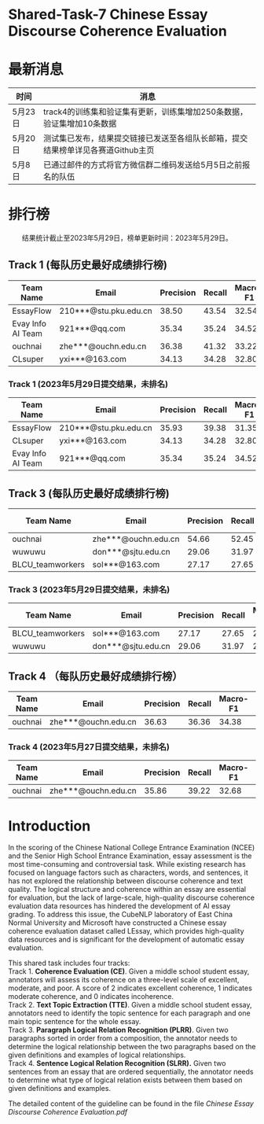 # Shared-Task-7 Chinese Essay Discourse Coherence Evaluation


# 最新消息

| 时间 | 消息 |
| --- | --- |
| 5月23日 |  track4的训练集和验证集有更新，训练集增加250条数据，验证集增加10条数据|
| 5月20日 |  测试集已发布，结果提交链接已发送至各组队长邮箱，提交结果榜单详见各赛道Github主页|
| 5月8日 | 已通过邮件的方式将官方微信群二维码发送给5月5日之前报名的队伍 |

# 排行榜

&emsp;&emsp;结果统计截止至2023年5月29日，榜单更新时间：2023年5月29日。

## Track 1 (每队历史最好成绩排行榜)

| Team Name | Email | Precision | Recall | Macro-F1 | Accuracy |
| --- | --- | --- | --- | --- | --- |
| EssayFlow | 210***@stu.pku.edu.cn | 38.50 | 43.54 | 32.54 | 43.99 |
| Evay Info AI Team | 921***@qq.com | 35.34 | 35.24 | 34.52 | 37.87 |
| ouchnai | zhe***@ouchn.edu.cn | 36.38 | 41.32 | 33.22 | 34.92 |
| CLsuper | yxi***@163.com | 34.13 | 34.28 | 32.80 | 32.88 |

### Track 1 (2023年5月29日提交结果，未排名)

| Team Name | Email | Precision | Recall | Macro-F1 | Accuracy |
| --- | --- | --- | --- | --- | --- |
| EssayFlow | 210***@stu.pku.edu.cn | 35.93 | 39.38 | 31.35 | 40.82 |
| CLsuper | yxi***@163.com | 34.13 | 34.28 | 32.80 | 32.88 |
| Evay Info AI Team | 921***@qq.com | 35.34 | 35.24 | 34.52 | 37.87 |



## Track 3 (每队历史最好成绩排行榜)

| Team Name | Email | Precision | Recall | Macro-F1 | Accuracy |
| --- | --- | --- | --- | --- | --- |
| ouchnai | zhe***@ouchn.edu.cn | 54.66 | 52.45 | 52.16 | 71.03 |
| wuwuwu | don***@sjtu.edu.cn | 29.06 | 31.97 | 26.70 | 34.87 |
| BLCU_teamworkers | sol***@163.com| 27.17 | 27.65 | 25.95 | 48.73 |


### Track 3 (2023年5月29日提交结果，未排名)

| Team Name | Email | Precision | Recall | Macro-F1 | Accuracy |
| --- | --- | --- | --- | --- | --- |
| BLCU_teamworkers | sol***@163.com| 27.17 | 27.65 | 25.95 | 48.73 |
| wuwuwu | don***@sjtu.edu.cn | 29.06 | 31.97 | 26.70 | 34.87 |



## Track 4 （每队历史最好成绩排行榜）

| Team Name | Email | Precision | Recall | Macro-F1 | Accuracy |
| --- | --- | --- | --- | --- | --- |
| ouchnai | zhe***@ouchn.edu.cn | 36.63 | 36.36 | 34.38 | 53.95 |

### Track 4 (2023年5月27日提交结果，未排名)

| Team Name | Email | Precision | Recall | Macro-F1 | Accuracy |
| --- | --- | --- | --- | --- | --- |
| ouchnai | zhe***@ouchn.edu.cn | 35.86 | 39.22 | 32.68 | 55.90 |

# Introduction
 
In the scoring of the Chinese National College Entrance Examination (NCEE) and the Senior High School Entrance Examination, essay assessment is the most time-consuming and controversial task. While existing research has focused on language factors such as characters, words, and sentences, it has not explored the relationship between discourse coherence and text quality. The logical structure and coherence within an essay are essential for evaluation, but the lack of large-scale, high-quality discourse coherence evaluation data resources has hindered the development of AI essay grading. To address this issue, the CubeNLP laboratory of East China Normal University and Microsoft have constructed a Chinese essay coherence evaluation dataset called LEssay, which provides high-quality data resources and is significant for the development of automatic essay evaluation.

This shared task includes four tracks:  
Track 1. **Coherence Evaluation (CE)**. Given a middle school student essay, annotators will assess its coherence on a three-level scale of excellent, moderate, and poor. A score of 2 indicates excellent coherence, 1 indicates moderate coherence, and 0 indicates incoherence.  
Track 2. **Text Topic Extraction (TTE)**. Given a middle school student essay, annotators need to identify the topic sentence for each paragraph and one main topic sentence for the whole essay.  
Track 3. **Paragraph Logical Relation Recognition (PLRR)**. Given two paragraphs sorted in order from a composition, the annotator needs to determine the logical relationship between the two paragraphs based on the given definitions and examples of logical relationships.  
Track 4. **Sentence Logical Relation Recognition (SLRR).** Given two sentences from an essay that are ordered sequentially, the annotator needs to determine what type of logical relation exists between them based on given definitions and examples.

The detailed content of the guideline can be found in the file _Chinese Essay Discourse Coherence Evaluation.pdf_
